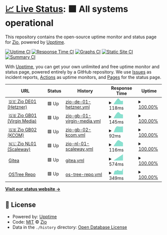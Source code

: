 # [📈 Live Status](https://uptime.zio.sh): <!--live status--> **🟩 All systems operational**

This repository contains the open-source uptime monitor and status page for [Zio](https://uptime.zio.sh), powered by [Upptime](https://github.com/upptime/upptime).

[![Uptime CI](https://github.com/ziodotsh/upptime/workflows/Uptime%20CI/badge.svg)](https://github.com/ziodotsh/upptime/actions?query=workflow%3A%22Uptime+CI%22)
[![Response Time CI](https://github.com/ziodotsh/upptime/workflows/Response%20Time%20CI/badge.svg)](https://github.com/ziodotsh/upptime/actions?query=workflow%3A%22Response+Time+CI%22)
[![Graphs CI](https://github.com/ziodotsh/upptime/workflows/Graphs%20CI/badge.svg)](https://github.com/ziodotsh/upptime/actions?query=workflow%3A%22Graphs+CI%22)
[![Static Site CI](https://github.com/ziodotsh/upptime/workflows/Static%20Site%20CI/badge.svg)](https://github.com/ziodotsh/upptime/actions?query=workflow%3A%22Static+Site+CI%22)
[![Summary CI](https://github.com/ziodotsh/upptime/workflows/Summary%20CI/badge.svg)](https://github.com/ziodotsh/upptime/actions?query=workflow%3A%22Summary+CI%22)

With [Upptime](https://upptime.js.org), you can get your own unlimited and free uptime monitor and status page, powered entirely by a GitHub repository. We use [Issues](https://github.com/ziodotsh/upptime/issues) as incident reports, [Actions](https://github.com/ziodotsh/upptime/actions) as uptime monitors, and [Pages](https://uptime.zio.sh) for the status page.

<!--start: status pages-->
<!-- This summary is generated by Upptime (https://github.com/upptime/upptime) -->
<!-- Do not edit this manually, your changes will be overwritten -->
<!-- prettier-ignore -->
| URL | Status | History | Response Time | Uptime |
| --- | ------ | ------- | ------------- | ------ |
| <img alt="" src="https://favicons.githubusercontent.com/de01.zio.sh" height="13"> [🇩🇪 Zio DE01 (Hetzner)](https://de01.zio.sh) | 🟩 Up | [zio-de-01-hetzner.yml](https://github.com/ziodotsh/upptime/commits/HEAD/history/zio-de-01-hetzner.yml) | <details><summary><img alt="Response time graph" src="./graphs/zio-de-01-hetzner/response-time-week.png" height="20"> 118ms</summary><br><a href="https://uptime.zio.sh/history/zio-de-01-hetzner"><img alt="Response time 118" src="https://img.shields.io/endpoint?url=https%3A%2F%2Fraw.githubusercontent.com%2Fziodotsh%2Fupptime%2FHEAD%2Fapi%2Fzio-de-01-hetzner%2Fresponse-time.json"></a><br><a href="https://uptime.zio.sh/history/zio-de-01-hetzner"><img alt="24-hour response time 118" src="https://img.shields.io/endpoint?url=https%3A%2F%2Fraw.githubusercontent.com%2Fziodotsh%2Fupptime%2FHEAD%2Fapi%2Fzio-de-01-hetzner%2Fresponse-time-day.json"></a><br><a href="https://uptime.zio.sh/history/zio-de-01-hetzner"><img alt="7-day response time 118" src="https://img.shields.io/endpoint?url=https%3A%2F%2Fraw.githubusercontent.com%2Fziodotsh%2Fupptime%2FHEAD%2Fapi%2Fzio-de-01-hetzner%2Fresponse-time-week.json"></a><br><a href="https://uptime.zio.sh/history/zio-de-01-hetzner"><img alt="30-day response time 118" src="https://img.shields.io/endpoint?url=https%3A%2F%2Fraw.githubusercontent.com%2Fziodotsh%2Fupptime%2FHEAD%2Fapi%2Fzio-de-01-hetzner%2Fresponse-time-month.json"></a><br><a href="https://uptime.zio.sh/history/zio-de-01-hetzner"><img alt="1-year response time 118" src="https://img.shields.io/endpoint?url=https%3A%2F%2Fraw.githubusercontent.com%2Fziodotsh%2Fupptime%2FHEAD%2Fapi%2Fzio-de-01-hetzner%2Fresponse-time-year.json"></a></details> | <details><summary><a href="https://uptime.zio.sh/history/zio-de-01-hetzner">100.00%</a></summary><a href="https://uptime.zio.sh/history/zio-de-01-hetzner"><img alt="All-time uptime 100.00%" src="https://img.shields.io/endpoint?url=https%3A%2F%2Fraw.githubusercontent.com%2Fziodotsh%2Fupptime%2FHEAD%2Fapi%2Fzio-de-01-hetzner%2Fuptime.json"></a><br><a href="https://uptime.zio.sh/history/zio-de-01-hetzner"><img alt="24-hour uptime 100.00%" src="https://img.shields.io/endpoint?url=https%3A%2F%2Fraw.githubusercontent.com%2Fziodotsh%2Fupptime%2FHEAD%2Fapi%2Fzio-de-01-hetzner%2Fuptime-day.json"></a><br><a href="https://uptime.zio.sh/history/zio-de-01-hetzner"><img alt="7-day uptime 100.00%" src="https://img.shields.io/endpoint?url=https%3A%2F%2Fraw.githubusercontent.com%2Fziodotsh%2Fupptime%2FHEAD%2Fapi%2Fzio-de-01-hetzner%2Fuptime-week.json"></a><br><a href="https://uptime.zio.sh/history/zio-de-01-hetzner"><img alt="30-day uptime 100.00%" src="https://img.shields.io/endpoint?url=https%3A%2F%2Fraw.githubusercontent.com%2Fziodotsh%2Fupptime%2FHEAD%2Fapi%2Fzio-de-01-hetzner%2Fuptime-month.json"></a><br><a href="https://uptime.zio.sh/history/zio-de-01-hetzner"><img alt="1-year uptime 100.00%" src="https://img.shields.io/endpoint?url=https%3A%2F%2Fraw.githubusercontent.com%2Fziodotsh%2Fupptime%2FHEAD%2Fapi%2Fzio-de-01-hetzner%2Fuptime-year.json"></a></details>
| <img alt="" src="https://favicons.githubusercontent.com/gb01.zio.sh" height="13"> [🇬🇧 Zio GB01 (Virgin Media)](https://gb01.zio.sh) | 🟩 Up | [zio-gb-01-virgin-media.yml](https://github.com/ziodotsh/upptime/commits/HEAD/history/zio-gb-01-virgin-media.yml) | <details><summary><img alt="Response time graph" src="./graphs/zio-gb-01-virgin-media/response-time-week.png" height="20"> 145ms</summary><br><a href="https://uptime.zio.sh/history/zio-gb-01-virgin-media"><img alt="Response time 145" src="https://img.shields.io/endpoint?url=https%3A%2F%2Fraw.githubusercontent.com%2Fziodotsh%2Fupptime%2FHEAD%2Fapi%2Fzio-gb-01-virgin-media%2Fresponse-time.json"></a><br><a href="https://uptime.zio.sh/history/zio-gb-01-virgin-media"><img alt="24-hour response time 145" src="https://img.shields.io/endpoint?url=https%3A%2F%2Fraw.githubusercontent.com%2Fziodotsh%2Fupptime%2FHEAD%2Fapi%2Fzio-gb-01-virgin-media%2Fresponse-time-day.json"></a><br><a href="https://uptime.zio.sh/history/zio-gb-01-virgin-media"><img alt="7-day response time 145" src="https://img.shields.io/endpoint?url=https%3A%2F%2Fraw.githubusercontent.com%2Fziodotsh%2Fupptime%2FHEAD%2Fapi%2Fzio-gb-01-virgin-media%2Fresponse-time-week.json"></a><br><a href="https://uptime.zio.sh/history/zio-gb-01-virgin-media"><img alt="30-day response time 145" src="https://img.shields.io/endpoint?url=https%3A%2F%2Fraw.githubusercontent.com%2Fziodotsh%2Fupptime%2FHEAD%2Fapi%2Fzio-gb-01-virgin-media%2Fresponse-time-month.json"></a><br><a href="https://uptime.zio.sh/history/zio-gb-01-virgin-media"><img alt="1-year response time 145" src="https://img.shields.io/endpoint?url=https%3A%2F%2Fraw.githubusercontent.com%2Fziodotsh%2Fupptime%2FHEAD%2Fapi%2Fzio-gb-01-virgin-media%2Fresponse-time-year.json"></a></details> | <details><summary><a href="https://uptime.zio.sh/history/zio-gb-01-virgin-media">100.00%</a></summary><a href="https://uptime.zio.sh/history/zio-gb-01-virgin-media"><img alt="All-time uptime 100.00%" src="https://img.shields.io/endpoint?url=https%3A%2F%2Fraw.githubusercontent.com%2Fziodotsh%2Fupptime%2FHEAD%2Fapi%2Fzio-gb-01-virgin-media%2Fuptime.json"></a><br><a href="https://uptime.zio.sh/history/zio-gb-01-virgin-media"><img alt="24-hour uptime 100.00%" src="https://img.shields.io/endpoint?url=https%3A%2F%2Fraw.githubusercontent.com%2Fziodotsh%2Fupptime%2FHEAD%2Fapi%2Fzio-gb-01-virgin-media%2Fuptime-day.json"></a><br><a href="https://uptime.zio.sh/history/zio-gb-01-virgin-media"><img alt="7-day uptime 100.00%" src="https://img.shields.io/endpoint?url=https%3A%2F%2Fraw.githubusercontent.com%2Fziodotsh%2Fupptime%2FHEAD%2Fapi%2Fzio-gb-01-virgin-media%2Fuptime-week.json"></a><br><a href="https://uptime.zio.sh/history/zio-gb-01-virgin-media"><img alt="30-day uptime 100.00%" src="https://img.shields.io/endpoint?url=https%3A%2F%2Fraw.githubusercontent.com%2Fziodotsh%2Fupptime%2FHEAD%2Fapi%2Fzio-gb-01-virgin-media%2Fuptime-month.json"></a><br><a href="https://uptime.zio.sh/history/zio-gb-01-virgin-media"><img alt="1-year uptime 100.00%" src="https://img.shields.io/endpoint?url=https%3A%2F%2Fraw.githubusercontent.com%2Fziodotsh%2Fupptime%2FHEAD%2Fapi%2Fzio-gb-01-virgin-media%2Fuptime-year.json"></a></details>
| <img alt="" src="https://favicons.githubusercontent.com/gb02.zio.sh" height="13"> [🇬🇧 Zio GB02 (KCOM)](https://gb02.zio.sh) | 🟩 Up | [zio-gb-02-kcom.yml](https://github.com/ziodotsh/upptime/commits/HEAD/history/zio-gb-02-kcom.yml) | <details><summary><img alt="Response time graph" src="./graphs/zio-gb-02-kcom/response-time-week.png" height="20"> 92ms</summary><br><a href="https://uptime.zio.sh/history/zio-gb-02-kcom"><img alt="Response time 92" src="https://img.shields.io/endpoint?url=https%3A%2F%2Fraw.githubusercontent.com%2Fziodotsh%2Fupptime%2FHEAD%2Fapi%2Fzio-gb-02-kcom%2Fresponse-time.json"></a><br><a href="https://uptime.zio.sh/history/zio-gb-02-kcom"><img alt="24-hour response time 92" src="https://img.shields.io/endpoint?url=https%3A%2F%2Fraw.githubusercontent.com%2Fziodotsh%2Fupptime%2FHEAD%2Fapi%2Fzio-gb-02-kcom%2Fresponse-time-day.json"></a><br><a href="https://uptime.zio.sh/history/zio-gb-02-kcom"><img alt="7-day response time 92" src="https://img.shields.io/endpoint?url=https%3A%2F%2Fraw.githubusercontent.com%2Fziodotsh%2Fupptime%2FHEAD%2Fapi%2Fzio-gb-02-kcom%2Fresponse-time-week.json"></a><br><a href="https://uptime.zio.sh/history/zio-gb-02-kcom"><img alt="30-day response time 92" src="https://img.shields.io/endpoint?url=https%3A%2F%2Fraw.githubusercontent.com%2Fziodotsh%2Fupptime%2FHEAD%2Fapi%2Fzio-gb-02-kcom%2Fresponse-time-month.json"></a><br><a href="https://uptime.zio.sh/history/zio-gb-02-kcom"><img alt="1-year response time 92" src="https://img.shields.io/endpoint?url=https%3A%2F%2Fraw.githubusercontent.com%2Fziodotsh%2Fupptime%2FHEAD%2Fapi%2Fzio-gb-02-kcom%2Fresponse-time-year.json"></a></details> | <details><summary><a href="https://uptime.zio.sh/history/zio-gb-02-kcom">100.00%</a></summary><a href="https://uptime.zio.sh/history/zio-gb-02-kcom"><img alt="All-time uptime 100.00%" src="https://img.shields.io/endpoint?url=https%3A%2F%2Fraw.githubusercontent.com%2Fziodotsh%2Fupptime%2FHEAD%2Fapi%2Fzio-gb-02-kcom%2Fuptime.json"></a><br><a href="https://uptime.zio.sh/history/zio-gb-02-kcom"><img alt="24-hour uptime 100.00%" src="https://img.shields.io/endpoint?url=https%3A%2F%2Fraw.githubusercontent.com%2Fziodotsh%2Fupptime%2FHEAD%2Fapi%2Fzio-gb-02-kcom%2Fuptime-day.json"></a><br><a href="https://uptime.zio.sh/history/zio-gb-02-kcom"><img alt="7-day uptime 100.00%" src="https://img.shields.io/endpoint?url=https%3A%2F%2Fraw.githubusercontent.com%2Fziodotsh%2Fupptime%2FHEAD%2Fapi%2Fzio-gb-02-kcom%2Fuptime-week.json"></a><br><a href="https://uptime.zio.sh/history/zio-gb-02-kcom"><img alt="30-day uptime 100.00%" src="https://img.shields.io/endpoint?url=https%3A%2F%2Fraw.githubusercontent.com%2Fziodotsh%2Fupptime%2FHEAD%2Fapi%2Fzio-gb-02-kcom%2Fuptime-month.json"></a><br><a href="https://uptime.zio.sh/history/zio-gb-02-kcom"><img alt="1-year uptime 100.00%" src="https://img.shields.io/endpoint?url=https%3A%2F%2Fraw.githubusercontent.com%2Fziodotsh%2Fupptime%2FHEAD%2Fapi%2Fzio-gb-02-kcom%2Fuptime-year.json"></a></details>
| <img alt="" src="https://favicons.githubusercontent.com/nl01.zio.sh" height="13"> [🇳🇱 Zio NL01 (Scaleway)](https://nl01.zio.sh) | 🟩 Up | [zio-nl-01-scaleway.yml](https://github.com/ziodotsh/upptime/commits/HEAD/history/zio-nl-01-scaleway.yml) | <details><summary><img alt="Response time graph" src="./graphs/zio-nl-01-scaleway/response-time-week.png" height="20"> 116ms</summary><br><a href="https://uptime.zio.sh/history/zio-nl-01-scaleway"><img alt="Response time 116" src="https://img.shields.io/endpoint?url=https%3A%2F%2Fraw.githubusercontent.com%2Fziodotsh%2Fupptime%2FHEAD%2Fapi%2Fzio-nl-01-scaleway%2Fresponse-time.json"></a><br><a href="https://uptime.zio.sh/history/zio-nl-01-scaleway"><img alt="24-hour response time 116" src="https://img.shields.io/endpoint?url=https%3A%2F%2Fraw.githubusercontent.com%2Fziodotsh%2Fupptime%2FHEAD%2Fapi%2Fzio-nl-01-scaleway%2Fresponse-time-day.json"></a><br><a href="https://uptime.zio.sh/history/zio-nl-01-scaleway"><img alt="7-day response time 116" src="https://img.shields.io/endpoint?url=https%3A%2F%2Fraw.githubusercontent.com%2Fziodotsh%2Fupptime%2FHEAD%2Fapi%2Fzio-nl-01-scaleway%2Fresponse-time-week.json"></a><br><a href="https://uptime.zio.sh/history/zio-nl-01-scaleway"><img alt="30-day response time 116" src="https://img.shields.io/endpoint?url=https%3A%2F%2Fraw.githubusercontent.com%2Fziodotsh%2Fupptime%2FHEAD%2Fapi%2Fzio-nl-01-scaleway%2Fresponse-time-month.json"></a><br><a href="https://uptime.zio.sh/history/zio-nl-01-scaleway"><img alt="1-year response time 116" src="https://img.shields.io/endpoint?url=https%3A%2F%2Fraw.githubusercontent.com%2Fziodotsh%2Fupptime%2FHEAD%2Fapi%2Fzio-nl-01-scaleway%2Fresponse-time-year.json"></a></details> | <details><summary><a href="https://uptime.zio.sh/history/zio-nl-01-scaleway">100.00%</a></summary><a href="https://uptime.zio.sh/history/zio-nl-01-scaleway"><img alt="All-time uptime 100.00%" src="https://img.shields.io/endpoint?url=https%3A%2F%2Fraw.githubusercontent.com%2Fziodotsh%2Fupptime%2FHEAD%2Fapi%2Fzio-nl-01-scaleway%2Fuptime.json"></a><br><a href="https://uptime.zio.sh/history/zio-nl-01-scaleway"><img alt="24-hour uptime 100.00%" src="https://img.shields.io/endpoint?url=https%3A%2F%2Fraw.githubusercontent.com%2Fziodotsh%2Fupptime%2FHEAD%2Fapi%2Fzio-nl-01-scaleway%2Fuptime-day.json"></a><br><a href="https://uptime.zio.sh/history/zio-nl-01-scaleway"><img alt="7-day uptime 100.00%" src="https://img.shields.io/endpoint?url=https%3A%2F%2Fraw.githubusercontent.com%2Fziodotsh%2Fupptime%2FHEAD%2Fapi%2Fzio-nl-01-scaleway%2Fuptime-week.json"></a><br><a href="https://uptime.zio.sh/history/zio-nl-01-scaleway"><img alt="30-day uptime 100.00%" src="https://img.shields.io/endpoint?url=https%3A%2F%2Fraw.githubusercontent.com%2Fziodotsh%2Fupptime%2FHEAD%2Fapi%2Fzio-nl-01-scaleway%2Fuptime-month.json"></a><br><a href="https://uptime.zio.sh/history/zio-nl-01-scaleway"><img alt="1-year uptime 100.00%" src="https://img.shields.io/endpoint?url=https%3A%2F%2Fraw.githubusercontent.com%2Fziodotsh%2Fupptime%2FHEAD%2Fapi%2Fzio-nl-01-scaleway%2Fuptime-year.json"></a></details>
| <img alt="" src="https://git.zio.sh/assets/img/logo.svg" height="13"> [Gitea](https://git.zio.sh) | 🟩 Up | [gitea.yml](https://github.com/ziodotsh/upptime/commits/HEAD/history/gitea.yml) | <details><summary><img alt="Response time graph" src="./graphs/gitea/response-time-week.png" height="20"> 574ms</summary><br><a href="https://uptime.zio.sh/history/gitea"><img alt="Response time 574" src="https://img.shields.io/endpoint?url=https%3A%2F%2Fraw.githubusercontent.com%2Fziodotsh%2Fupptime%2FHEAD%2Fapi%2Fgitea%2Fresponse-time.json"></a><br><a href="https://uptime.zio.sh/history/gitea"><img alt="24-hour response time 574" src="https://img.shields.io/endpoint?url=https%3A%2F%2Fraw.githubusercontent.com%2Fziodotsh%2Fupptime%2FHEAD%2Fapi%2Fgitea%2Fresponse-time-day.json"></a><br><a href="https://uptime.zio.sh/history/gitea"><img alt="7-day response time 574" src="https://img.shields.io/endpoint?url=https%3A%2F%2Fraw.githubusercontent.com%2Fziodotsh%2Fupptime%2FHEAD%2Fapi%2Fgitea%2Fresponse-time-week.json"></a><br><a href="https://uptime.zio.sh/history/gitea"><img alt="30-day response time 574" src="https://img.shields.io/endpoint?url=https%3A%2F%2Fraw.githubusercontent.com%2Fziodotsh%2Fupptime%2FHEAD%2Fapi%2Fgitea%2Fresponse-time-month.json"></a><br><a href="https://uptime.zio.sh/history/gitea"><img alt="1-year response time 574" src="https://img.shields.io/endpoint?url=https%3A%2F%2Fraw.githubusercontent.com%2Fziodotsh%2Fupptime%2FHEAD%2Fapi%2Fgitea%2Fresponse-time-year.json"></a></details> | <details><summary><a href="https://uptime.zio.sh/history/gitea">100.00%</a></summary><a href="https://uptime.zio.sh/history/gitea"><img alt="All-time uptime 100.00%" src="https://img.shields.io/endpoint?url=https%3A%2F%2Fraw.githubusercontent.com%2Fziodotsh%2Fupptime%2FHEAD%2Fapi%2Fgitea%2Fuptime.json"></a><br><a href="https://uptime.zio.sh/history/gitea"><img alt="24-hour uptime 100.00%" src="https://img.shields.io/endpoint?url=https%3A%2F%2Fraw.githubusercontent.com%2Fziodotsh%2Fupptime%2FHEAD%2Fapi%2Fgitea%2Fuptime-day.json"></a><br><a href="https://uptime.zio.sh/history/gitea"><img alt="7-day uptime 100.00%" src="https://img.shields.io/endpoint?url=https%3A%2F%2Fraw.githubusercontent.com%2Fziodotsh%2Fupptime%2FHEAD%2Fapi%2Fgitea%2Fuptime-week.json"></a><br><a href="https://uptime.zio.sh/history/gitea"><img alt="30-day uptime 100.00%" src="https://img.shields.io/endpoint?url=https%3A%2F%2Fraw.githubusercontent.com%2Fziodotsh%2Fupptime%2FHEAD%2Fapi%2Fgitea%2Fuptime-month.json"></a><br><a href="https://uptime.zio.sh/history/gitea"><img alt="1-year uptime 100.00%" src="https://img.shields.io/endpoint?url=https%3A%2F%2Fraw.githubusercontent.com%2Fziodotsh%2Fupptime%2FHEAD%2Fapi%2Fgitea%2Fuptime-year.json"></a></details>
| <img alt="" src="https://favicons.githubusercontent.com/ostree.zio.sh" height="13"> [OSTree Repo](https://ostree.zio.sh) | 🟩 Up | [os-tree-repo.yml](https://github.com/ziodotsh/upptime/commits/HEAD/history/os-tree-repo.yml) | <details><summary><img alt="Response time graph" src="./graphs/os-tree-repo/response-time-week.png" height="20"> 349ms</summary><br><a href="https://uptime.zio.sh/history/os-tree-repo"><img alt="Response time 349" src="https://img.shields.io/endpoint?url=https%3A%2F%2Fraw.githubusercontent.com%2Fziodotsh%2Fupptime%2FHEAD%2Fapi%2Fos-tree-repo%2Fresponse-time.json"></a><br><a href="https://uptime.zio.sh/history/os-tree-repo"><img alt="24-hour response time 349" src="https://img.shields.io/endpoint?url=https%3A%2F%2Fraw.githubusercontent.com%2Fziodotsh%2Fupptime%2FHEAD%2Fapi%2Fos-tree-repo%2Fresponse-time-day.json"></a><br><a href="https://uptime.zio.sh/history/os-tree-repo"><img alt="7-day response time 349" src="https://img.shields.io/endpoint?url=https%3A%2F%2Fraw.githubusercontent.com%2Fziodotsh%2Fupptime%2FHEAD%2Fapi%2Fos-tree-repo%2Fresponse-time-week.json"></a><br><a href="https://uptime.zio.sh/history/os-tree-repo"><img alt="30-day response time 349" src="https://img.shields.io/endpoint?url=https%3A%2F%2Fraw.githubusercontent.com%2Fziodotsh%2Fupptime%2FHEAD%2Fapi%2Fos-tree-repo%2Fresponse-time-month.json"></a><br><a href="https://uptime.zio.sh/history/os-tree-repo"><img alt="1-year response time 349" src="https://img.shields.io/endpoint?url=https%3A%2F%2Fraw.githubusercontent.com%2Fziodotsh%2Fupptime%2FHEAD%2Fapi%2Fos-tree-repo%2Fresponse-time-year.json"></a></details> | <details><summary><a href="https://uptime.zio.sh/history/os-tree-repo">100.00%</a></summary><a href="https://uptime.zio.sh/history/os-tree-repo"><img alt="All-time uptime 100.00%" src="https://img.shields.io/endpoint?url=https%3A%2F%2Fraw.githubusercontent.com%2Fziodotsh%2Fupptime%2FHEAD%2Fapi%2Fos-tree-repo%2Fuptime.json"></a><br><a href="https://uptime.zio.sh/history/os-tree-repo"><img alt="24-hour uptime 100.00%" src="https://img.shields.io/endpoint?url=https%3A%2F%2Fraw.githubusercontent.com%2Fziodotsh%2Fupptime%2FHEAD%2Fapi%2Fos-tree-repo%2Fuptime-day.json"></a><br><a href="https://uptime.zio.sh/history/os-tree-repo"><img alt="7-day uptime 100.00%" src="https://img.shields.io/endpoint?url=https%3A%2F%2Fraw.githubusercontent.com%2Fziodotsh%2Fupptime%2FHEAD%2Fapi%2Fos-tree-repo%2Fuptime-week.json"></a><br><a href="https://uptime.zio.sh/history/os-tree-repo"><img alt="30-day uptime 100.00%" src="https://img.shields.io/endpoint?url=https%3A%2F%2Fraw.githubusercontent.com%2Fziodotsh%2Fupptime%2FHEAD%2Fapi%2Fos-tree-repo%2Fuptime-month.json"></a><br><a href="https://uptime.zio.sh/history/os-tree-repo"><img alt="1-year uptime 100.00%" src="https://img.shields.io/endpoint?url=https%3A%2F%2Fraw.githubusercontent.com%2Fziodotsh%2Fupptime%2FHEAD%2Fapi%2Fos-tree-repo%2Fuptime-year.json"></a></details>

<!--end: status pages-->

[**Visit our status website →**](https://uptime.zio.sh)

## 📄 License

- Powered by: [Upptime](https://github.com/upptime/upptime)
- Code: [MIT](./LICENSE) © [Zio](https://uptime.zio.sh)
- Data in the `./history` directory: [Open Database License](https://opendatacommons.org/licenses/odbl/1-0/)
